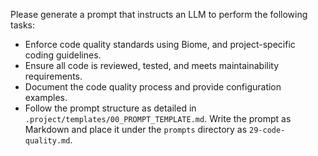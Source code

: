 Please generate a prompt that instructs an LLM to perform the following tasks:

* Enforce code quality standards using Biome, and project-specific coding guidelines.
* Ensure all code is reviewed, tested, and meets maintainability requirements.
* Document the code quality process and provide configuration examples.
* Follow the prompt structure as detailed in `.project/templates/00_PROMPT_TEMPLATE.md`. Write the prompt as Markdown and place it under the `prompts` directory as `29-code-quality.md`.
